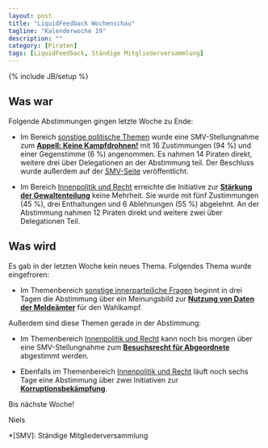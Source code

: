 ```yaml
---
layout: post
title: "LiquidFeedback Wochenschau"
tagline: "Kalenderwoche 19"
description: ""
category: [Piraten]
tags: [LiquidFeedback, Ständige Mitgliederversammlung]
---
```

{% include JB/setup %}

## Was war

Folgende Abstimmungen gingen letzte Woche zu Ende:

- Im Bereich [sonstige politische Themen](https://lqpp.de/smvmv/area/show/7.html) wurde eine SMV-Stellungnahme zum [**Appell: Keine Kampfdrohnen!**](https://lqpp.de/smvmv/initiative/show/29.html) mit 16 Zustimmungen (94 %) und einer Gegenstimme (6 %) angenommen. Es nahmen 14 Piraten direkt, weitere drei über Delegationen an der Abstimmung teil. Der Beschluss wurde außerdem auf der [SMV-Seite](http://smv.piratenpartei-mv.de/2013/05/02/stellungnahme-213-appell-keine-kampfdrohnen/) veröffentlicht.

- Im Bereich [Innenpolitik und Recht](https://lqpp.de/smvmv/area/show/1.html) erreichte die Initiative zur [**Stärkung der Gewaltenteilung**](https://lqpp.de/smvmv/initiative/show/17.html) keine Mehrheit. Sie wurde mit fünf Zustimmungen (45 %), drei Enthaltungen und 6 Ablehnungen (55 %) abgelehnt. An der Abstimmung nahmen 12 Piraten direkt und weitere zwei über Delegationen Teil.

## Was wird

Es gab in der letzten Woche kein neues Thema. Folgendes Thema wurde eingefroren:

- Im Themenbereich [sonstige innerparteiliche Fragen](https://lqpp.de/smvmv/area/show/9.html) beginnt in drei Tagen die Abstimmung über ein Meinungsbild zur [**Nutzung von Daten der Meldeämter**](https://lqpp.de/smvmv/issue/show/25.html) für den Wahlkampf.

Außerdem sind diese Themen gerade in der Abstimmung:

- Im Themenbereich [Innenpolitik und Recht](https://lqpp.de/smvmv/area/show/1.html) kann noch bis morgen über eine SMV-Stellungnahme zum [**Besuchsrecht für Abgeordnete**](https://lqpp.de/smvmv/initiative/show/30.html) abgestimmt werden.

- Ebenfalls im Themenbereich [Innenpolitik und Recht](https://lqpp.de/smvmv/area/show/1.html) läuft noch sechs Tage eine Abstimmung über zwei Initiativen zur [**Korruptionsbekämpfung**](https://lqpp.de/smvmv/issue/show/23.html).

Bis nächste Woche!

Niels

*[SMV]: Ständige Mitgliederversammlung
